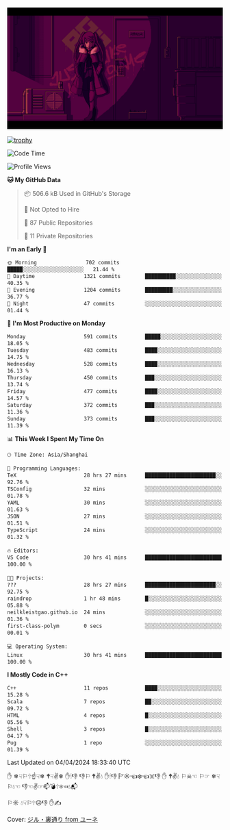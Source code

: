 ![](imgs/main.png)

[![trophy](https://github-profile-trophy.vercel.app/?username=NeilKleistGao&theme=dracula)](https://github.com/ryo-ma/github-profile-trophy)

<!--START_SECTION:waka-->
![Code Time](http://img.shields.io/badge/Code%20Time-841%20hrs%2041%20mins-blue)

![Profile Views](http://img.shields.io/badge/Profile%20Views-0-blue)

**🐱 My GitHub Data** 

> 📦 506.6 kB Used in GitHub's Storage 
 > 
> 🚫 Not Opted to Hire
 > 
> 📜 87 Public Repositories 
 > 
> 🔑 11 Private Repositories 
 > 
**I'm an Early 🐤** 

```text
🌞 Morning                702 commits         █████░░░░░░░░░░░░░░░░░░░░   21.44 % 
🌆 Daytime                1321 commits        ██████████░░░░░░░░░░░░░░░   40.35 % 
🌃 Evening                1204 commits        █████████░░░░░░░░░░░░░░░░   36.77 % 
🌙 Night                  47 commits          ░░░░░░░░░░░░░░░░░░░░░░░░░   01.44 % 
```
📅 **I'm Most Productive on Monday** 

```text
Monday                   591 commits         █████░░░░░░░░░░░░░░░░░░░░   18.05 % 
Tuesday                  483 commits         ████░░░░░░░░░░░░░░░░░░░░░   14.75 % 
Wednesday                528 commits         ████░░░░░░░░░░░░░░░░░░░░░   16.13 % 
Thursday                 450 commits         ███░░░░░░░░░░░░░░░░░░░░░░   13.74 % 
Friday                   477 commits         ████░░░░░░░░░░░░░░░░░░░░░   14.57 % 
Saturday                 372 commits         ███░░░░░░░░░░░░░░░░░░░░░░   11.36 % 
Sunday                   373 commits         ███░░░░░░░░░░░░░░░░░░░░░░   11.39 % 
```


📊 **This Week I Spent My Time On** 

```text
🕑︎ Time Zone: Asia/Shanghai

💬 Programming Languages: 
TeX                      28 hrs 27 mins      ███████████████████████░░   92.76 % 
TSConfig                 32 mins             ░░░░░░░░░░░░░░░░░░░░░░░░░   01.78 % 
YAML                     30 mins             ░░░░░░░░░░░░░░░░░░░░░░░░░   01.63 % 
JSON                     27 mins             ░░░░░░░░░░░░░░░░░░░░░░░░░   01.51 % 
TypeScript               24 mins             ░░░░░░░░░░░░░░░░░░░░░░░░░   01.32 % 

🔥 Editors: 
VS Code                  30 hrs 41 mins      █████████████████████████   100.00 % 

🐱‍💻 Projects: 
???                      28 hrs 27 mins      ███████████████████████░░   92.75 % 
raindrop                 1 hr 48 mins        █░░░░░░░░░░░░░░░░░░░░░░░░   05.88 % 
neilkleistgao.github.io  24 mins             ░░░░░░░░░░░░░░░░░░░░░░░░░   01.36 % 
first-class-polym        0 secs              ░░░░░░░░░░░░░░░░░░░░░░░░░   00.01 % 

💻 Operating System: 
Linux                    30 hrs 41 mins      █████████████████████████   100.00 % 
```

**I Mostly Code in C++** 

```text
C++                      11 repos            ████░░░░░░░░░░░░░░░░░░░░░   15.28 % 
Scala                    7 repos             ██░░░░░░░░░░░░░░░░░░░░░░░   09.72 % 
HTML                     4 repos             █░░░░░░░░░░░░░░░░░░░░░░░░   05.56 % 
Shell                    3 repos             █░░░░░░░░░░░░░░░░░░░░░░░░   04.17 % 
Pug                      1 repo              ░░░░░░░░░░░░░░░░░░░░░░░░░   01.39 % 
```




 Last Updated on 04/04/2024 18:33:40 UTC
<!--END_SECTION:waka-->

✋ ❄☟⚐🕆☝☟❄ 🕈☟✌❄ ✋🕯👎 👎⚐ 🕈✌💧 ✋🕯👎 🏱☼☜❄☜☠👎 ✋ 🕈✌💧 ⚐☠☜ ⚐☞ ❄☟⚐💧☜ 👎☜✌☞📫💣🕆❄☜💧📬

⚐☼ 💧☟⚐🕆☹👎 ✋✍

Cover: [ジル・裏通り from ユーネ](https://www.pixiv.net/artworks/62127066)
